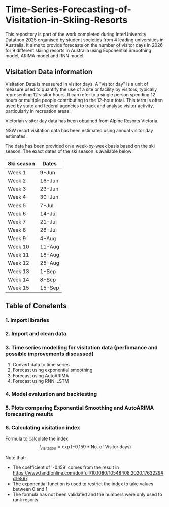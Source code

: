 # Time-Series-Forecasting-of-Visitation-in-Skiing-Resorts
This repository is part of the work completed during InterUniversity Datathon 2025 organised by student societies from 4 leading universities in Australia. It aims to provide forecasts on the number of visitor days in 2026 for 9 different skiiing resorts in Australia using Exponential Smoothing model, ARIMA model and RNN model.

## Visitation Data information
Visitation Data is measured in visitor days. A "visitor day" is a unit of measure used to quantify the use of a site or facility by visitors, typically representing 12 visitor hours. It can refer to a single person spending 12 hours or multiple people contributing to the 12-hour total. This term is often used by state and federal agencies to track and analyse visitor activity, particularly in recreation areas.

Victorian visitor day data has been obtained from Alpine Resorts Victoria. 

NSW resort visitation data has been estimated using annual visitor day estimates.	

The data has been provided on a week-by-week basis based on the ski season. The exact dates of the ski season is available below:

| Ski season  | Dates |
| ------------- | ------------- |
| Week 1  | 9-Jun  |
| Week 2  | 16-Jun   
| Week 3	| 23-Jun |
| Week 4 | 30-Jun |
| Week 5 | 7-Jul |
| Week 6 | 14-Jul |
Week 7	| 21-Jul
Week 8	| 28-Jul
Week 9	| 4-Aug
Week 10	| 11-Aug
Week 11	| 18-Aug
Week 12	| 25-Aug
Week 13	| 1-Sep
Week 14	| 8-Sep
Week 15	| 15-Sep

## Table of Conetents
### 1. Import libraries
### 2. Import and clean data
### 3. Time series modelling for visitation data (perfomance and possible improvements discussed)
1. Convert data to time series
2. Forecast using exponential smoothing 
3. Forecast using AutoARIMA
4. Forecast using RNN-LSTM
### 4. Model evaluation and backtesting
### 5. Plots comparing Exponential Smoothing and AutoARIMA forecasting results
### 6. Calculating visitation index
Formula to calculate the index
$$I_{\text{visitation}} = \exp\left(-0.159 * \text{No. of Visitor days}\right)$$

Note that:
- The coefficient of '-0.159' comes from the result in https://www.tandfonline.com/doi/full/10.1080/10548408.2020.1763229#d1e897. 
- The exponential function is used to restrict the index to take values between 0 and 1.
- The formula has not been validated and the numbers were only used to rank resorts.


